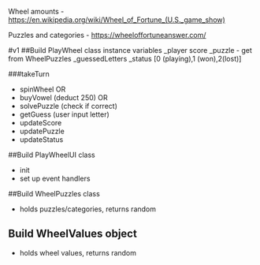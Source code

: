 Wheel amounts - https://en.wikipedia.org/wiki/Wheel_of_Fortune_(U.S._game_show)

Puzzles and categories - https://wheeloffortuneanswer.com/

#v1
##Build PlayWheel class
instance variables
\_player score
\_puzzle - get from WheelPuzzles
\_guessedLetters
\_status [0 (playing),1 (won),2(lost)]

###takeTurn

- spinWheel OR
- buyVowel (deduct 250) OR
- solvePuzzle (check if correct)
- getGuess (user input letter)
- updateScore
- updatePuzzle
- updateStatus

##Build PlayWheelUI class

- init
- set up event handlers

##Build WheelPuzzles class

- holds puzzles/categories, returns random

## Build WheelValues object

- holds wheel values, returns random
